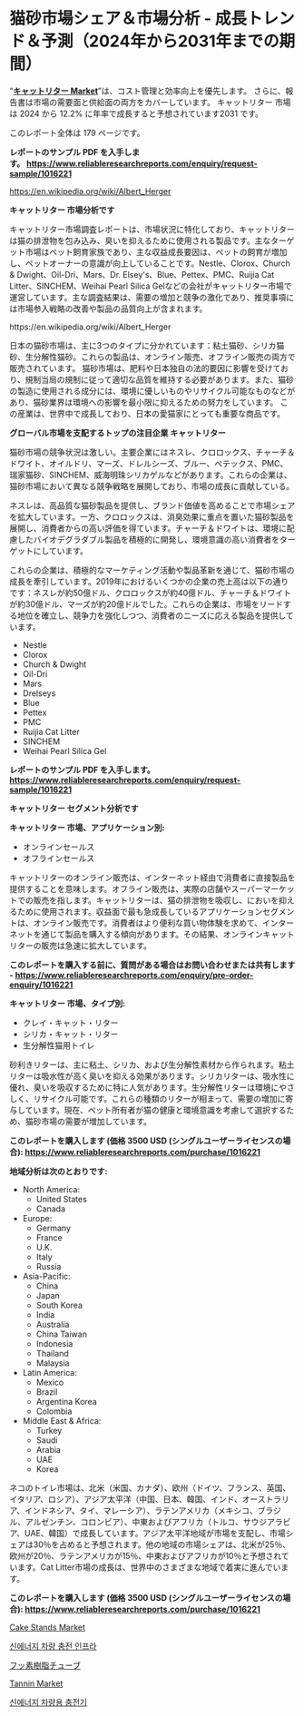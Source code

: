 <p><h1>猫砂市場シェア＆市場分析 - 成長トレンド＆予測（2024年から2031年までの期間）</h1></p><p>&ldquo;<strong><a href="https://www.reliableresearchreports.com/cat-litter-r1016221">キャットリター Market</a></strong>&rdquo;は、コスト管理と効率向上を優先します。 さらに、報告書は市場の需要面と供給面の両方をカバーしています。 キャットリター 市場は 2024 から 12.2% に年率で成長すると予想されています2031 です。</p>
<p>このレポート全体は 179 ページです。</p>
<p><strong>レポートのサンプル PDF を入手します。&nbsp;<a href="https://www.reliableresearchreports.com/enquiry/request-sample/1016221">https://www.reliableresearchreports.com/enquiry/request-sample/1016221</a></strong></p>
<p><a href="https://en.wikipedia.org/wiki/Albert_Herger">https://en.wikipedia.org/wiki/Albert_Herger</a></p>
<p><strong>キャットリター 市場分析です</strong></p>
<p><p>キャットリター市場調査レポートは、市場状況に特化しており、キャットリターは猫の排泄物を包み込み、臭いを抑えるために使用される製品です。主なターゲット市場はペット飼育家族であり、主な収益成長要因は、ペットの飼育が増加し、ペットオーナーの意識が向上していることです。Nestle、Clorox、Church & Dwight、Oil-Dri、Mars、Dr. Elsey's、Blue、Pettex、PMC、Ruijia Cat Litter、SINCHEM、Weihai Pearl Silica Gelなどの会社がキャットリター市場で運営しています。主な調査結果は、需要の増加と競争の激化であり、推奨事項には市場参入戦略の改善や製品の品質向上が含まれます。</p></p>
<p>https://en.wikipedia.org/wiki/Albert_Herger</p>
<p><p>日本の猫砂市場は、主に3つのタイプに分かれています：粘土猫砂、シリカ猫砂、生分解性猫砂。これらの製品は、オンライン販売、オフライン販売の両方で販売されています。 猫砂市場は、肥料や日本独自の法的要因に影響を受けており、規制当局の規制に従って適切な品質を維持する必要があります。また、猫砂の製造に使用される成分には、環境に優しいものやリサイクル可能なものなどがあり、猫砂業界は環境への影響を最小限に抑えるための努力をしています。 この産業は、世界中で成長しており、日本の愛猫家にとっても重要な商品です。</p></p>
<p><strong>グローバル市場を支配するトップの注目企業 キャットリター</strong></p>
<p><p>猫砂市場の競争状況は激しい。主要企業にはネスレ、クロロックス、チャーチ＆ドワイト、オイルドリ、マーズ、ドレルシーズ、ブルー、ペテックス、PMC、瑞家猫砂、SINCHEM、威海明珠シリカゲルなどがあります。これらの企業は、猫砂市場において異なる競争戦略を展開しており、市場の成長に貢献している。</p><p>ネスレは、高品質な猫砂製品を提供し、ブランド価値を高めることで市場シェアを拡大しています。一方、クロロックスは、消臭効果に重点を置いた猫砂製品を展開し、消費者からの高い評価を得ています。チャーチ＆ドワイトは、環境に配慮したバイオデグラダブル製品を積極的に開発し、環境意識の高い消費者をターゲットにしています。</p><p>これらの企業は、積極的なマーケティング活動や製品革新を通じて、猫砂市場の成長を牽引しています。2019年におけるいくつかの企業の売上高は以下の通りです：ネスレが約50億ドル、クロロックスが約40億ドル、チャーチ＆ドワイトが約30億ドル、マーズが約20億ドルでした。これらの企業は、市場をリードする地位を確立し、競争力を強化しつつ、消費者のニーズに応える製品を提供しています。</p></p>
<p><ul><li>Nestle</li><li>Clorox</li><li>Church & Dwight</li><li>Oil-Dri</li><li>Mars</li><li>Drelseys</li><li>Blue</li><li>Pettex</li><li>PMC</li><li>Ruijia Cat Litter</li><li>SINCHEM</li><li>Weihai Pearl Silica Gel</li></ul></p>
<p><strong>レポートのサンプル PDF を入手します。 <a href="https://www.reliableresearchreports.com/enquiry/request-sample/1016221">https://www.reliableresearchreports.com/enquiry/request-sample/1016221</a></strong></p>
<p><strong>キャットリター セグメント分析です</strong></p>
<p><strong>キャットリター 市場、アプリケーション別:</strong></p>
<p><ul><li>オンラインセールス</li><li>オフラインセールス</li></ul></p>
<p><p>キャットリターのオンライン販売は、インターネット経由で消費者に直接製品を提供することを意味します。オフライン販売は、実際の店舗やスーパーマーケットでの販売を指します。キャットリターは、猫の排泄物を吸収し、においを抑えるために使用されます。収益面で最も急成長しているアプリケーションセグメントは、オンライン販売です。消費者はより便利な買い物体験を求めて、インターネットを通じて製品を購入する傾向があります。その結果、オンラインキャットリターの販売は急速に拡大しています。</p></p>
<p><strong>このレポートを購入する前に、質問がある場合はお問い合わせまたは共有します - <a href="https://www.reliableresearchreports.com/enquiry/pre-order-enquiry/1016221">https://www.reliableresearchreports.com/enquiry/pre-order-enquiry/1016221</a></strong></p>
<p><strong>キャットリター 市場、タイプ別:</strong></p>
<p><ul><li>クレイ・キャット・リター</li><li>シリカ・キャット・リター</li><li>生分解性猫用トイレ</li></ul></p>
<p><p>砂利きリターは、主に粘土、シリカ、および生分解性素材から作られます。粘土リターは吸水性が高く臭いを抑える効果があります。シリカリターは、吸水性に優れ、臭いを吸収するために特に人気があります。生分解性リターは環境にやさしく、リサイクル可能です。これらの種類のリターが相まって、需要の増加に寄与しています。現在、ペット所有者が猫の健康と環境意識を考慮して選択するため、猫砂市場の需要が増加しています。</p></p>
<p><strong>このレポートを購入します (価格 3500 USD (シングルユーザーライセンスの場合): <a href="https://www.reliableresearchreports.com/purchase/1016221">https://www.reliableresearchreports.com/purchase/1016221</a></strong></p>
<p><strong>地域分析は次のとおりです:</strong></p>
<p><ul>
    <li>
        North America:
        <ul>
            <li>United States</li>
            <li>Canada</li>
        </ul>
    </li>
    <li>
        Europe:
        <ul>
            <li>Germany</li>
            <li>France</li>
            <li>U.K.</li>
            <li>Italy</li>
            <li>Russia</li>
        </ul>
    </li>
    <li>
        Asia-Pacific:
        <ul>
            <li>China</li>
            <li>Japan</li>
            <li>South Korea</li>
            <li>India</li>
            <li>Australia</li>
            <li>China Taiwan</li>
            <li>Indonesia</li>
            <li>Thailand</li>
            <li>Malaysia</li>
        </ul>
    </li>
    <li>
        Latin America:
        <ul>
            <li>Mexico</li>
            <li>Brazil</li>
            <li>Argentina Korea</li>
            <li>Colombia</li>
        </ul>
    </li>
    <li>
        Middle East & Africa:
        <ul>
            <li>Turkey</li>
            <li>Saudi</li>
            <li>Arabia</li>
            <li>UAE</li>
            <li>Korea</li>
        </ul>
    </li>
    </ul></p>
<p><p>ネコのトイレ市場は、北米（米国、カナダ）、欧州（ドイツ、フランス、英国、イタリア、ロシア）、アジア太平洋（中国、日本、韓国、インド、オーストラリア、インドネシア、タイ、マレーシア）、ラテンアメリカ（メキシコ、ブラジル、アルゼンチン、コロンビア）、中東およびアフリカ（トルコ、サウジアラビア、UAE、韓国）で成長しています。アジア太平洋地域が市場を支配し、市場シェアは30％を占めると予想されます。他の地域の市場シェアは、北米が25％、欧州が20％、ラテンアメリカが15％、中東およびアフリカが10％と予想されています。Cat Litter市場の成長は、世界中のさまざまな地域で着実に進んでいます。</p></p>
<p><strong>このレポートを購入します (価格 3500 USD (シングルユーザーライセンスの場合): <a href="https://www.reliableresearchreports.com/purchase/1016221">https://www.reliableresearchreports.com/purchase/1016221</a></strong></p>
<p><p><a href="https://www.linkedin.com/pulse/cake-stands-market-size-growth-trends-statistics-forecasts-nvdpc?trackingId=rAowpK2cTiSNGG5Om7NwoA%3D%3D">Cake Stands Market</a></p><p><a href="https://github.com/rcabello548/Market-Research-Report-List-3/blob/main/930223298133.md">신에너지 차량 충전 인프라</a></p><p><a href="https://github.com/DanykaKilback/Market-Research-Report-List-2/blob/main/536064679153.md">フッ素樹脂チューブ</a></p><p><a href="https://www.linkedin.com/pulse/global-tannin-market-analysis-trends-forecasts-growth-opportunities-fy5lf?trackingId=bCtF%2F1iJROKHsSBLXi6YRw%3D%3D">Tannin Market</a></p><p><a href="https://github.com/Nicolasrown5/Market-Research-Report-List-2/blob/main/138027498134.md">신에너지 차량용 충전기</a></p></p>
